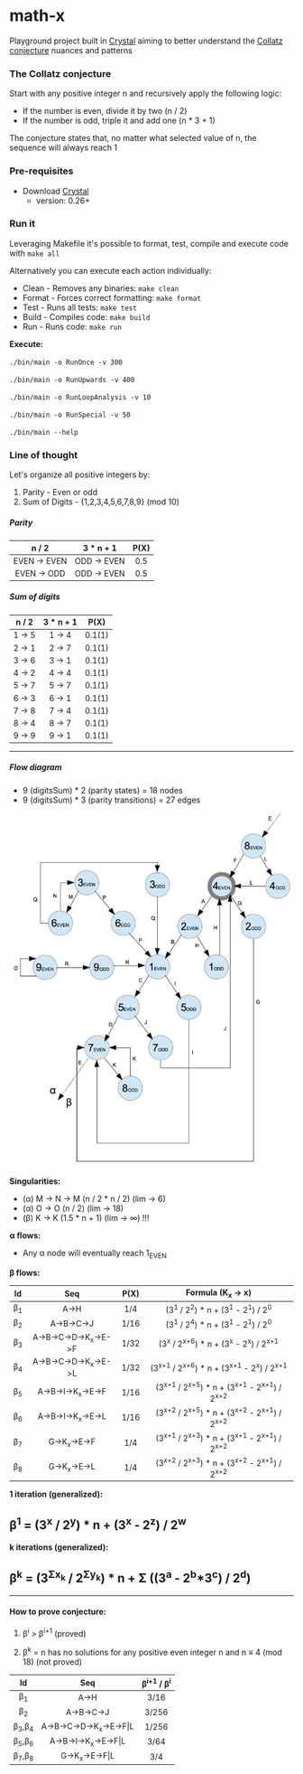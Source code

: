 # math-x
Playground project built in [Crystal](https://crystal-lang.org/)
aiming to better understand the [Collatz conjecture](https://en.wikipedia.org/wiki/Collatz_conjecture)
nuances and patterns

### The Collatz conjecture
Start with any positive integer n and recursively apply the following logic:
* If the number is even, divide it by two (n / 2)
* If the number is odd, triple it and add one (n * 3 + 1)

The conjecture states that, no matter what selected value of n, the sequence will always reach 1

### Pre-requisites
* Download [Crystal](https://crystal-lang.org/docs/installation/on_debian_and_ubuntu.html)
  * version: 0.26+

### Run it
Leveraging Makefile it's possible to format, test, compile and execute code with
`make all`

Alternatively you can execute each action individually:
* Clean - Removes any binaries: `make clean`
* Format - Forces correct formatting: `make format`
* Test - Runs all tests: `make test`
* Build - Compiles code: `make build`
* Run - Runs code: `make run`

**Execute:**

`./bin/main -o RunOnce -v 300`

`./bin/main -o RunUpwards -v 400`

`./bin/main -o RunLoopAnalysis -v 10`

`./bin/main -o RunSpecial -v 50`

`./bin/main --help `

### Line of thought

Let's organize all positive integers by:
1. Parity - Even or odd
1. Sum of Digits - {1,2,3,4,5,6,7,8,9} (mod 10)

##### Parity
|      n / 2    |   3 * n + 1   | P(X) |
|:-------------:|:-------------:|:----:|
| EVEN -> EVEN  | ODD -> EVEN   | 0.5  |
| EVEN -> ODD   | ODD -> EVEN   | 0.5  |

##### Sum of digits
| n / 2   | 3 * n + 1 |  P(X)  |
|:-------:|:---------:|:------:|
| 1 -> 5  |  1 -> 4   | 0.1(1) |
| 2 -> 1  |  2 -> 7   | 0.1(1) |
| 3 -> 6  |  3 -> 1   | 0.1(1) |
| 4 -> 2  |  4 -> 4   | 0.1(1) |
| 5 -> 7  |  5 -> 7   | 0.1(1) |
| 6 -> 3  |  6 -> 1   | 0.1(1) |
| 7 -> 8  |  7 -> 4   | 0.1(1) |
| 8 -> 4  |  8 -> 7   | 0.1(1) |
| 9 -> 9  |  9 -> 1   | 0.1(1) |

---

##### Flow diagram
* 9 (digitsSum) * 2 (parity states) = 18 nodes
* 9 (digitsSum) * 3 (parity transitions) = 27 edges

![Flow diagram](img/flow.jpeg "Flow diagram")

**Singularities:**
* (&#945;) M -> N -> M  (n / 2 * n / 2) (lim -> 6)
* (&#945;) O -> O (n / 2) (lim -> 18)
* (&#946;) K -> K (1.5 * n + 1) (lim -> &#8734;) !!!

**&#945; flows:**

* Any &#945; node will eventually reach 1<sub>EVEN</sub>

**&#946; flows:**

| Id    | Seq         | P(X) | Formula (K<sub>x</sub> -> x) |
|:-----:|:-----------:|:----:|:------------:|
|&#946;<sub>1</sub>|A->H         |1/4   | (3<sup>1</sup> / 2<sup>2</sup>) * n + (3<sup>1</sup> - 2<sup>1</sup>) / 2<sup>0</sup> |
|&#946;<sub>2</sub>|A->B->C->J   |1/16  | (3<sup>1</sup> / 2<sup>4</sup>) * n + (3<sup>1</sup> - 2<sup>1</sup>) / 2<sup>0</sup> |
|&#946;<sub>3</sub>|A->B->C->D->K<sub>x</sub>->E->F |1/32| (3<sup>x</sup> / 2<sup>x+6</sup>) * n + (3<sup>x</sup> - 2<sup>x</sup>) / 2<sup>x+1</sup> |
|&#946;<sub>4</sub>|A->B->C->D->K<sub>x</sub>->E->L |1/32| (3<sup>x+1</sup> / 2<sup>x+6</sup>) * n + (3<sup>x+1</sup> - 2<sup>x</sup>) / 2<sup>x+1</sup> |
|&#946;<sub>5</sub>|A->B->I->K<sub>x</sub>->E->F    |1/16| (3<sup>x+1</sup> / 2<sup>x+5</sup>) * n + (3<sup>x+1</sup> - 2<sup>x+1</sup>) / 2<sup>x+2</sup> |
|&#946;<sub>6</sub>|A->B->I->K<sub>x</sub>->E->L    |1/16| (3<sup>x+2</sup> / 2<sup>x+5</sup>) * n + (3<sup>x+2</sup> - 2<sup>x+1</sup>) / 2<sup>x+2</sup> |
|&#946;<sub>7</sub>|G->K<sub>x</sub>->E->F  |1/4   | (3<sup>x+1</sup> / 2<sup>x+3</sup>) * n + (3<sup>x+1</sup> - 2<sup>x+1</sup>) / 2<sup>x+2</sup> |
|&#946;<sub>8</sub>|G->K<sub>x</sub>->E->L  |1/4   | (3<sup>x+2</sup> / 2<sup>x+3</sup>) * n + (3<sup>x+2</sup> - 2<sup>x+1</sup>) / 2<sup>x+2</sup> |

**1 iteration (generalized):**

## &#946;<sup>1</sup> = (3<sup>x</sup> / 2<sup>y</sup>) * n + (3<sup>x</sup> - 2<sup>z</sup>) / 2<sup>w</sup>

**k iterations (generalized):**

## &#946;<sup>k</sup> = (3<sup>&#931;x<sub>k</sub></sup> / 2<sup>&#931;y<sub>k</sub></sup>) * n + &#931; ((3<sup>a</sup> - 2<sup>b</sup>*3<sup>c</sup>) / 2<sup>d</sup>)

---

#### How to prove conjecture:

1. &#946;<sup>i</sup> > &#946;<sup>i+1</sup> (proved)

1. &#946;<sup>k</sup> = n has no solutions for any positive even integer n and n &#8801; 4 (mod 18) (not proved)


| Id    | Seq         | &#946;<sup>i+1</sup> / &#946;<sup>i</sup> |
|:-----:|:-----------:|:----:|
|&#946;<sub>1</sub>|A->H         |3/16   |
|&#946;<sub>2</sub>|A->B->C->J   |3/256  |
|&#946;<sub>3</sub>,&#946;<sub>4</sub>|A->B->C->D->K<sub>x</sub>->E->F&#124;L |1/256|
|&#946;<sub>5</sub>,&#946;<sub>6</sub>|A->B->I->K<sub>x</sub>->E->F&#124;L    |3/64|
|&#946;<sub>7</sub>,&#946;<sub>8</sub>|G->K<sub>x</sub>->E->F&#124;L  |3/4|
